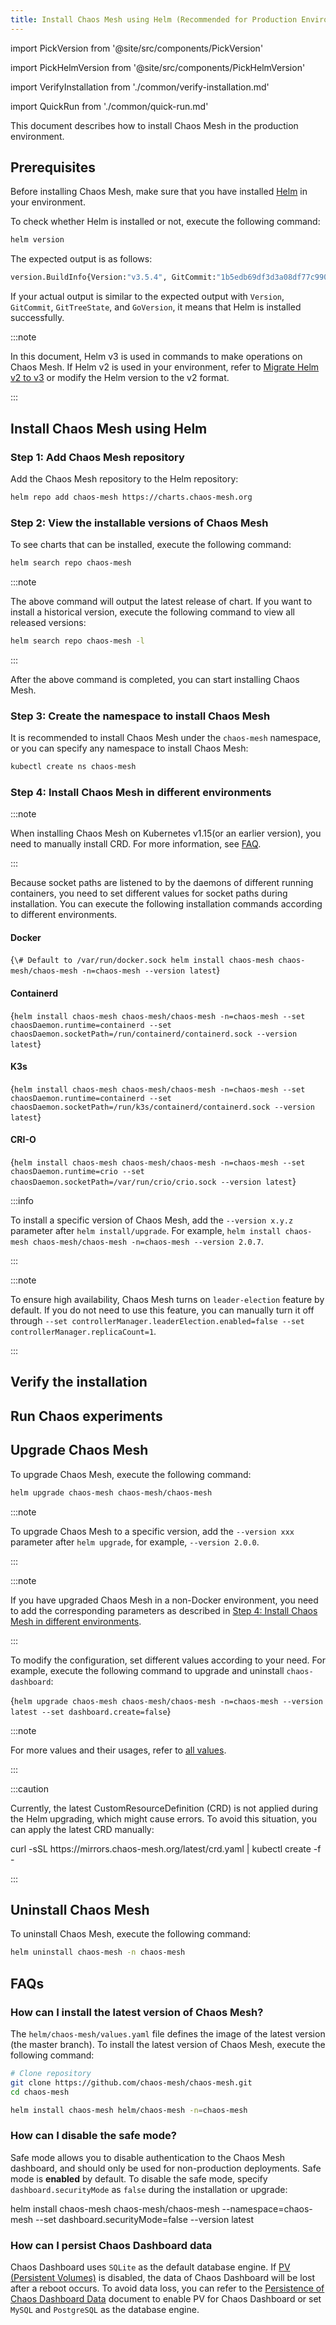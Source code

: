 ```yaml
---
title: Install Chaos Mesh using Helm (Recommended for Production Environments)
---
```


import PickVersion from '@site/src/components/PickVersion'

import PickHelmVersion from '@site/src/components/PickHelmVersion'

import VerifyInstallation from './common/verify-installation.md'

import QuickRun from './common/quick-run.md'

This document describes how to install Chaos Mesh in the production environment.

## Prerequisites

Before installing Chaos Mesh, make sure that you have installed [Helm](https://helm.sh/docs/intro/install/) in your environment.

To check whether Helm is installed or not, execute the following command:

```bash
helm version
```

The expected output is as follows:

```bash
version.BuildInfo{Version:"v3.5.4", GitCommit:"1b5edb69df3d3a08df77c9902dc17af864ff05d1", GitTreeState:"dirty", GoVersion: "go1.16.3"}
```

If your actual output is similar to the expected output with `Version`, `GitCommit`, `GitTreeState`, and `GoVersion`, it means that Helm is installed successfully.

:::note

In this document, Helm v3 is used in commands to make operations on Chaos Mesh. If Helm v2 is used in your environment, refer to [Migrate Helm v2 to v3](https://helm.sh/docs/topics/v2_v3_migration/) or modify the Helm version to the v2 format.

:::

## Install Chaos Mesh using Helm

### Step 1: Add Chaos Mesh repository

Add the Chaos Mesh repository to the Helm repository:

```bash
helm repo add chaos-mesh https://charts.chaos-mesh.org
```

### Step 2: View the installable versions of Chaos Mesh

To see charts that can be installed, execute the following command:

```bash
helm search repo chaos-mesh
```

:::note

The above command will output the latest release of chart. If you want to install a historical version, execute the following command to view all released versions:

```bash
helm search repo chaos-mesh -l
```

:::

After the above command is completed, you can start installing Chaos Mesh.

### Step 3: Create the namespace to install Chaos Mesh

It is recommended to install Chaos Mesh under the `chaos-mesh` namespace, or you can specify any namespace to install Chaos Mesh:

```bash
kubectl create ns chaos-mesh
```

### Step 4: Install Chaos Mesh in different environments

:::note

When installing Chaos Mesh on Kubernetes v1.15(or an earlier version), you need to manually install CRD. For more information, see [FAQ](./faqs.md#q-failed-to-install-chaos-mesh-with-message-no-matches-for-kind-customresourcedefinition-in-version-apiextensionsk8siov1).

:::

Because socket paths are listened to by the daemons of different running containers, you need to set different values for socket paths during installation. You can execute the following installation commands according to different environments.

#### Docker

<!-- prettier-ignore -->
<PickHelmVersion className="language-bash">{`\# Default to /var/run/docker.sock
helm install chaos-mesh chaos-mesh/chaos-mesh -n=chaos-mesh --version latest`}
</PickHelmVersion>

#### Containerd

<PickHelmVersion className="language-bash">{`helm install chaos-mesh chaos-mesh/chaos-mesh -n=chaos-mesh --set chaosDaemon.runtime=containerd --set chaosDaemon.socketPath=/run/containerd/containerd.sock --version latest`}</PickHelmVersion>

#### K3s

<PickHelmVersion className="language-bash">{`helm install chaos-mesh chaos-mesh/chaos-mesh -n=chaos-mesh --set chaosDaemon.runtime=containerd --set chaosDaemon.socketPath=/run/k3s/containerd/containerd.sock --version latest`}</PickHelmVersion>

#### CRI-O

<PickHelmVersion className="language-bash">{`helm install chaos-mesh chaos-mesh/chaos-mesh -n=chaos-mesh --set chaosDaemon.runtime=crio --set chaosDaemon.socketPath=/var/run/crio/crio.sock --version latest`}</PickHelmVersion>

:::info

To install a specific version of Chaos Mesh, add the `--version x.y.z` parameter after `helm install/upgrade`. For example, `helm install chaos-mesh chaos-mesh/chaos-mesh -n=chaos-mesh --version 2.0.7`.

:::

:::note

To ensure high availability, Chaos Mesh turns on `leader-election` feature by default. If you do not need to use this feature, you can manually turn it off through `--set controllerManager.leaderElection.enabled=false --set controllerManager.replicaCount=1`.

:::

## Verify the installation

<VerifyInstallation />

## Run Chaos experiments

<QuickRun />

## Upgrade Chaos Mesh

To upgrade Chaos Mesh, execute the following command:

```bash
helm upgrade chaos-mesh chaos-mesh/chaos-mesh
```

:::note

To upgrade Chaos Mesh to a specific version, add the `--version xxx` parameter after `helm upgrade`, for example, `--version 2.0.0`.

:::

:::note

If you have upgraded Chaos Mesh in a non-Docker environment, you need to add the corresponding parameters as described in [Step 4: Install Chaos Mesh in different environments](#step-4-install-chaos-mesh-in-different-environments).

:::

To modify the configuration, set different values according to your need. For example, execute the following command to upgrade and uninstall `chaos-dashboard`:

<PickHelmVersion className="language-bash">{`helm upgrade chaos-mesh chaos-mesh/chaos-mesh -n=chaos-mesh --version latest --set dashboard.create=false`}</PickHelmVersion>

:::note

For more values and their usages, refer to [all values](https://github.com/chaos-mesh/chaos-mesh/blob/master/helm/chaos-mesh/values.yaml).

:::

:::caution

Currently, the latest CustomResourceDefinition (CRD) is not applied during the Helm upgrading, which might cause errors. To avoid this situation, you can apply the latest CRD manually:

<PickVersion>
curl -sSL https://mirrors.chaos-mesh.org/latest/crd.yaml | kubectl create -f -
</PickVersion>

:::

## Uninstall Chaos Mesh

To uninstall Chaos Mesh, execute the following command:

```bash
helm uninstall chaos-mesh -n chaos-mesh
```

## FAQs

### How can I install the latest version of Chaos Mesh?

The `helm/chaos-mesh/values.yaml` file defines the image of the latest version (the master branch). To install the latest version of Chaos Mesh, execute the following command:

```bash
# Clone repository
git clone https://github.com/chaos-mesh/chaos-mesh.git
cd chaos-mesh

helm install chaos-mesh helm/chaos-mesh -n=chaos-mesh
```

### How can I disable the safe mode?

Safe mode allows you to disable authentication to the Chaos Mesh dashboard, and should only be used for non-production deployments. Safe mode is **enabled** by default. To disable the safe mode, specify `dashboard.securityMode` as `false` during the installation or upgrade:

<PickHelmVersion>
helm install chaos-mesh chaos-mesh/chaos-mesh --namespace=chaos-mesh --set dashboard.securityMode=false --version latest
</PickHelmVersion>

### How can I persist Chaos Dashboard data

Chaos Dashboard uses `SQLite` as the default database engine. If [PV (Persistent Volumes)](https://kubernetes.io/docs/concepts/storage/persistent-volumes/) is disabled, the data of Chaos Dashboard will be lost after a reboot occurs. To avoid data loss, you can refer to the [Persistence of Chaos Dashboard Data](persistence-dashboard.md) document to enable PV for Chaos Dashboard or set `MySQL` and `PostgreSQL` as the database engine.
